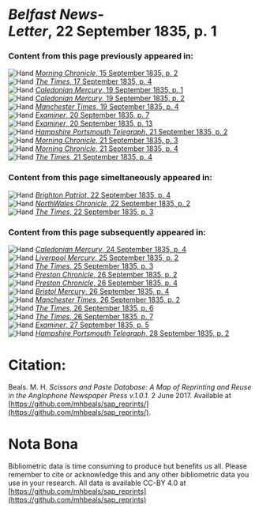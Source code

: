 # *Belfast News-Letter*, 22 September 1835, p. 1  
  
### Content from this page previously appeared in:  
![Hand](http://scissorsandpaste.net/wp-content/uploads/2017/06/smallhandpointer.png) [*Morning Chronicle*, 15 September 1835, p. 2](https://mhbeals.github.io/sap_html/Morning-Chronicle/Morning-Chronicle-15-September-1835-p-2)  
![Hand](http://scissorsandpaste.net/wp-content/uploads/2017/06/smallhandpointer.png) [*The Times*, 17 September 1835, p. 4](https://mhbeals.github.io/sap_html/The-Times/The-Times-17-September-1835-p-4)  
![Hand](http://scissorsandpaste.net/wp-content/uploads/2017/06/smallhandpointer.png) [*Caledonian Mercury*, 19 September 1835, p. 1](https://mhbeals.github.io/sap_html/Caledonian-Mercury/Caledonian-Mercury-19-September-1835-p-1)  
![Hand](http://scissorsandpaste.net/wp-content/uploads/2017/06/smallhandpointer.png) [*Caledonian Mercury*, 19 September 1835, p. 2](https://mhbeals.github.io/sap_html/Caledonian-Mercury/Caledonian-Mercury-19-September-1835-p-2)  
![Hand](http://scissorsandpaste.net/wp-content/uploads/2017/06/smallhandpointer.png) [*Manchester Times*, 19 September 1835, p. 4](https://mhbeals.github.io/sap_html/Manchester-Times/Manchester-Times-19-September-1835-p-4)  
![Hand](http://scissorsandpaste.net/wp-content/uploads/2017/06/smallhandpointer.png) [*Examiner*, 20 September 1835, p. 7](https://mhbeals.github.io/sap_html/Examiner/Examiner-20-September-1835-p-7)  
![Hand](http://scissorsandpaste.net/wp-content/uploads/2017/06/smallhandpointer.png) [*Examiner*, 20 September 1835, p. 13](https://mhbeals.github.io/sap_html/Examiner/Examiner-20-September-1835-p-13)  
![Hand](http://scissorsandpaste.net/wp-content/uploads/2017/06/smallhandpointer.png) [*Hampshire Portsmouth Telegraph*, 21 September 1835, p. 2](https://mhbeals.github.io/sap_html/Hampshire-Portsmouth-Telegraph/Hampshire-Portsmouth-Telegraph-21-September-1835-p-2)  
![Hand](http://scissorsandpaste.net/wp-content/uploads/2017/06/smallhandpointer.png) [*Morning Chronicle*, 21 September 1835, p. 3](https://mhbeals.github.io/sap_html/Morning-Chronicle/Morning-Chronicle-21-September-1835-p-3)  
![Hand](http://scissorsandpaste.net/wp-content/uploads/2017/06/smallhandpointer.png) [*Morning Chronicle*, 21 September 1835, p. 4](https://mhbeals.github.io/sap_html/Morning-Chronicle/Morning-Chronicle-21-September-1835-p-4)  
![Hand](http://scissorsandpaste.net/wp-content/uploads/2017/06/smallhandpointer.png) [*The Times*, 21 September 1835, p. 4](https://mhbeals.github.io/sap_html/The-Times/The-Times-21-September-1835-p-4)  
  
### Content from this page simeltaneously appeared in:  
![Hand](http://scissorsandpaste.net/wp-content/uploads/2017/06/smallhandpointer.png) [*Brighton Patriot*, 22 September 1835, p. 4](https://mhbeals.github.io/sap_html/Brighton-Patriot/Brighton-Patriot-22-September-1835-p-4)  
![Hand](http://scissorsandpaste.net/wp-content/uploads/2017/06/smallhandpointer.png) [*NorthWales Chronicle*, 22 September 1835, p. 2](https://mhbeals.github.io/sap_html/NorthWales-Chronicle/NorthWales-Chronicle-22-September-1835-p-2)  
![Hand](http://scissorsandpaste.net/wp-content/uploads/2017/06/smallhandpointer.png) [*The Times*, 22 September 1835, p. 3](https://mhbeals.github.io/sap_html/The-Times/The-Times-22-September-1835-p-3)  
  
### Content from this page subsequently appeared in:  
![Hand](http://scissorsandpaste.net/wp-content/uploads/2017/06/smallhandpointer.png) [*Caledonian Mercury*, 24 September 1835, p. 4](https://mhbeals.github.io/sap_html/Caledonian-Mercury/Caledonian-Mercury-24-September-1835-p-4)  
![Hand](http://scissorsandpaste.net/wp-content/uploads/2017/06/smallhandpointer.png) [*Liverpool Mercury*, 25 September 1835, p. 2](https://mhbeals.github.io/sap_html/Liverpool-Mercury/Liverpool-Mercury-25-September-1835-p-2)  
![Hand](http://scissorsandpaste.net/wp-content/uploads/2017/06/smallhandpointer.png) [*The Times*, 25 September 1835, p. 3](https://mhbeals.github.io/sap_html/The-Times/The-Times-25-September-1835-p-3)  
![Hand](http://scissorsandpaste.net/wp-content/uploads/2017/06/smallhandpointer.png) [*Preston Chronicle*, 26 September 1835, p. 2](https://mhbeals.github.io/sap_html/Preston-Chronicle/Preston-Chronicle-26-September-1835-p-2)  
![Hand](http://scissorsandpaste.net/wp-content/uploads/2017/06/smallhandpointer.png) [*Preston Chronicle*, 26 September 1835, p. 4](https://mhbeals.github.io/sap_html/Preston-Chronicle/Preston-Chronicle-26-September-1835-p-4)  
![Hand](http://scissorsandpaste.net/wp-content/uploads/2017/06/smallhandpointer.png) [*Bristol Mercury*, 26 September 1835, p. 4](https://mhbeals.github.io/sap_html/Bristol-Mercury/Bristol-Mercury-26-September-1835-p-4)  
![Hand](http://scissorsandpaste.net/wp-content/uploads/2017/06/smallhandpointer.png) [*Manchester Times*, 26 September 1835, p. 2](https://mhbeals.github.io/sap_html/Manchester-Times/Manchester-Times-26-September-1835-p-2)  
![Hand](http://scissorsandpaste.net/wp-content/uploads/2017/06/smallhandpointer.png) [*The Times*, 26 September 1835, p. 6](https://mhbeals.github.io/sap_html/The-Times/The-Times-26-September-1835-p-6)  
![Hand](http://scissorsandpaste.net/wp-content/uploads/2017/06/smallhandpointer.png) [*The Times*, 26 September 1835, p. 7](https://mhbeals.github.io/sap_html/The-Times/The-Times-26-September-1835-p-7)  
![Hand](http://scissorsandpaste.net/wp-content/uploads/2017/06/smallhandpointer.png) [*Examiner*, 27 September 1835, p. 5](https://mhbeals.github.io/sap_html/Examiner/Examiner-27-September-1835-p-5)  
![Hand](http://scissorsandpaste.net/wp-content/uploads/2017/06/smallhandpointer.png) [*Hampshire Portsmouth Telegraph*, 28 September 1835, p. 2](https://mhbeals.github.io/sap_html/Hampshire-Portsmouth-Telegraph/Hampshire-Portsmouth-Telegraph-28-September-1835-p-2)  


# Citation: 

Beals. M. H. *Scissors and Paste Database: A Map of Reprinting and Reuse in the Anglophone Newspaper Press v.1.0.1.* 2 June 2017. Available at [https://github.com/mhbeals/sap_reprints/](https://github.com/mhbeals/sap_reprints/). 

# Nota Bona

Bibliometric data is time consuming to produce but benefits us all. Please remember to cite or acknowledge this and any other bibliometric data you use in your research. All data is available CC-BY 4.0 at [https://github.com/mhbeals/sap_reprints](https://github.com/mhbeals/sap_reprints)